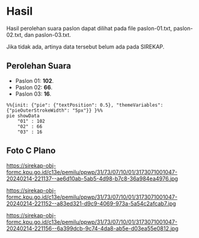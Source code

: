 # Hasil

Hasil perolehan suara paslon dapat dilihat pada file paslon-01.txt, paslon-02.txt, dan paslon-03.txt.

Jika tidak ada, artinya data tersebut belum ada pada SIREKAP.

## Perolehan Suara

 * Paslon 01: **102**.
 * Paslon 02: **66**.
 * Paslon 03: **16**.

```mermaid
%%{init: {"pie": {"textPosition": 0.5}, "themeVariables": {"pieOuterStrokeWidth": "5px"}} }%%
pie showData
    "01" : 102
    "02" : 66
    "03" : 16
```
## Foto C Plano

https://sirekap-obj-formc.kpu.go.id/c13e/pemilu/ppwp/31/73/07/10/01/3173071001047-20240214-221137--ae6d10ab-5ab5-4d98-b7c8-36a984ea4976.jpg

https://sirekap-obj-formc.kpu.go.id/c13e/pemilu/ppwp/31/73/07/10/01/3173071001047-20240214-221152--a83ed321-d9c9-4069-973a-5a54c2afcab7.jpg

https://sirekap-obj-formc.kpu.go.id/c13e/pemilu/ppwp/31/73/07/10/01/3173071001047-20240214-221156--6a399dcb-9c74-4da8-ab5e-d03ea55e0812.jpg
